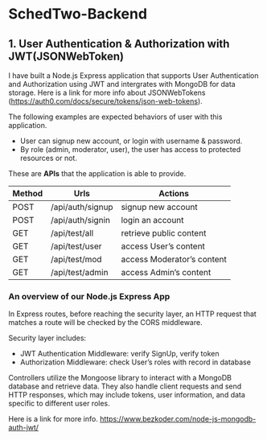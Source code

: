 # **SchedTwo-Backend**

## 1. User Authentication & Authorization with JWT(JSONWebToken)

I have built a Node.js Express application that supports User Authentication and Authorization using JWT and intergrates with MongoDB for data storage. Here is a link for more info about JSONWebTokens (https://auth0.com/docs/secure/tokens/json-web-tokens).

The following examples are expected behaviors of user with this application.

- User can signup new account, or login with username & password.
- By role (admin, moderator, user), the user has access to protected resources or not.

These are **APIs** that the application is able to provide.

| Method | Urls             | Actions                    |
|--------|------------------|----------------------------|
| POST   | /api/auth/signup | signup new account         |
| POST   | /api/auth/signin | login an account           |
| GET    | /api/test/all    | retrieve public content    |
| GET    | /api/test/user   | access User’s content      |
| GET    | /api/test/mod    | access Moderator’s content |
| GET    | /api/test/admin  | access Admin’s content     |

### An overview of our Node.js Express App
In Express routes, before reaching the security layer, an HTTP request that matches a route will be checked by the CORS middleware.

Security layer includes:
  - JWT Authentication Middleware: verify SignUp, verify token
  - Authorization Middleware: check User’s roles with record in database

Controllers utilize the Mongoose library to interact with a MongoDB database and retrieve data. They also handle client requests and send HTTP responses, which may include tokens, user information, and data specific to different user roles.


Here is a link for more info. https://www.bezkoder.com/node-js-mongodb-auth-jwt/